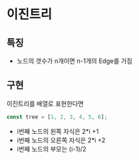 # 이진트리

## 특징

- 노드의 갯수가 n개이면 n-1개의 Edge를 가짐

## 구현

이진트리를 배열로 표현한다면

```js
const tree = [1, 2, 3, 4, 5, 6];
```

- i번째 노드의 왼쪽 자식은 2\*i +1
- i번째 노드의 오른쪽 자식은 2\*i +2
- i번째 노드의 부모는 (i-1)/2
